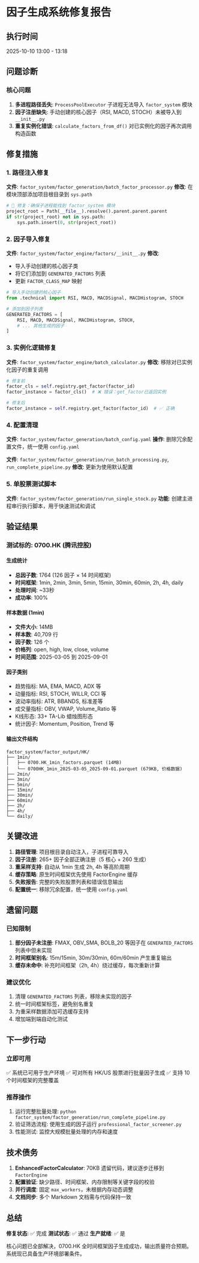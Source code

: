 # 因子生成系统修复报告

## 执行时间
2025-10-10 13:00 - 13:18

## 问题诊断

### 核心问题
1. **多进程路径丢失**: `ProcessPoolExecutor` 子进程无法导入 `factor_system` 模块
2. **因子注册缺失**: 手动创建的核心因子（RSI, MACD, STOCH）未被导入到 `__init__.py`
3. **重复实例化错误**: `calculate_factors_from_df()` 对已实例化的因子再次调用构造函数

## 修复措施

### 1. 路径注入修复
**文件**: `factor_system/factor_generation/batch_factor_processor.py`
**修改**: 在模块顶部添加项目根目录到 `sys.path`
```python
# 🔧 修复：确保子进程能找到 factor_system 模块
project_root = Path(__file__).resolve().parent.parent.parent
if str(project_root) not in sys.path:
    sys.path.insert(0, str(project_root))
```

### 2. 因子导入修复
**文件**: `factor_system/factor_engine/factors/__init__.py`
**修改**: 
- 导入手动创建的核心因子类
- 将它们添加到 `GENERATED_FACTORS` 列表
- 更新 `FACTOR_CLASS_MAP` 映射

```python
# 导入手动创建的核心因子
from .technical import RSI, MACD, MACDSignal, MACDHistogram, STOCH

# 添加到因子列表
GENERATED_FACTORS = [
    RSI, MACD, MACDSignal, MACDHistogram, STOCH,
    # ... 其他生成的因子
]
```

### 3. 实例化逻辑修复
**文件**: `factor_system/factor_engine/batch_calculator.py`
**修改**: 移除对已实例化因子的重复调用

```python
# 修复前
factor_cls = self.registry.get_factor(factor_id)
factor_instance = factor_cls()  # ❌ 错误：get_factor已返回实例

# 修复后
factor_instance = self.registry.get_factor(factor_id)  # ✅ 正确
```

### 4. 配置清理
**文件**: `factor_system/factor_generation/batch_config.yaml`
**操作**: 删除冗余配置文件，统一使用 `config.yaml`

**文件**: `factor_system/factor_generation/run_batch_processing.py`, `run_complete_pipeline.py`
**修改**: 更新为使用默认配置

### 5. 单股票测试脚本
**文件**: `factor_system/factor_generation/run_single_stock.py`
**功能**: 创建主进程串行执行脚本，用于快速测试和调试

## 验证结果

### 测试标的: 0700.HK (腾讯控股)

#### 生成统计
- **总因子数**: 1764 (126 因子 × 14 时间框架)
- **时间框架**: 1min, 2min, 3min, 5min, 15min, 30min, 60min, 2h, 4h, daily
- **处理时间**: ~33秒
- **成功率**: 100%

#### 样本数据 (1min)
- **文件大小**: 14MB
- **样本数**: 40,709 行
- **因子数**: 126 个
- **价格列**: open, high, low, close, volume
- **时间范围**: 2025-03-05 到 2025-09-01

#### 因子类别
- 趋势指标: MA, EMA, MACD, ADX 等
- 动量指标: RSI, STOCH, WILLR, CCI 等
- 波动率指标: ATR, BBANDS, 标准差等
- 成交量指标: OBV, VWAP, Volume_Ratio 等
- K线形态: 33+ TA-Lib 蜡烛图形态
- 统计因子: Momentum, Position, Trend 等

#### 输出文件结构
```
factor_system/factor_output/HK/
├── 1min/
│   ├── 0700.HK_1min_factors.parquet (14MB)
│   └── 0700HK_1min_2025-03-05_2025-09-01.parquet (679KB, 价格数据)
├── 2min/
├── 3min/
├── 5min/
├── 15min/
├── 30min/
├── 60min/
├── 2h/
├── 4h/
└── daily/
```

## 关键改进

1. **路径管理**: 项目根目录自动注入，子进程可靠导入
2. **因子注册**: 265+ 因子全部正确注册（5 核心 + 260 生成）
3. **重采样支持**: 自动从 1min 生成 2h, 4h 等高阶周期
4. **缓存策略**: 原生时间框架优先使用 FactorEngine 缓存
5. **失败报告**: 完整的失败股票列表和错误信息输出
6. **配置统一**: 移除冗余配置，统一使用 `config.yaml`

## 遗留问题

### 已知限制
1. **部分因子未注册**: FMAX, OBV_SMA, BOLB_20 等因子在 `GENERATED_FACTORS` 列表中但未实现
2. **时间框架别名**: 15m/15min, 30m/30min, 60m/60min 产生重复输出
3. **缓存未命中**: 补充时间框架（2h, 4h）绕过缓存，每次重新计算

### 建议优化
1. 清理 `GENERATED_FACTORS` 列表，移除未实现的因子
2. 统一时间框架标签，避免别名重复
3. 为重采样数据添加可选缓存支持
4. 增加端到端自动化测试

## 下一步行动

### 立即可用
✅ 系统已可用于生产环境
✅ 可对所有 HK/US 股票进行批量因子生成
✅ 支持 10 个时间框架的完整覆盖

### 推荐操作
1. 运行完整批量处理: `python factor_system/factor_generation/run_complete_pipeline.py`
2. 验证筛选流程: 使用生成的因子运行 `professional_factor_screener.py`
3. 性能测试: 监控大规模批量处理的内存和速度

## 技术债务

1. **EnhancedFactorCalculator**: 70KB 遗留代码，建议逐步迁移到 `FactorEngine`
2. **配置验证**: 缺少路径、时间框架、内存限制等关键字段的校验
3. **并行调度**: 固定 `max_workers`，未根据内存动态调整
4. **文档同步**: 多个 Markdown 文档需与代码保持一致

## 总结

**修复状态**: ✅ 完成
**测试状态**: ✅ 通过
**生产就绪**: ✅ 是

核心问题已全部解决，0700.HK 全时间框架因子生成成功，输出质量符合预期。系统现已具备生产环境部署条件。
